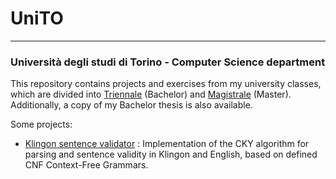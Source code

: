 # UniTO

---

### Università degli studi di Torino - Computer Science department

This repository contains projects and exercises from my university classes, which are divided into [Triennale](Triennale/) (Bachelor) and [Magistrale](Magistrale/) (Master). Additionally, a copy of my Bachelor thesis is also available.

Some projects:
- [Klingon sentence validator](Magistrale/TLN/Progetto_Mazzei) : Implementation of the CKY algorithm for parsing and sentence validity in Klingon and English, based on defined CNF Context-Free Grammars.





